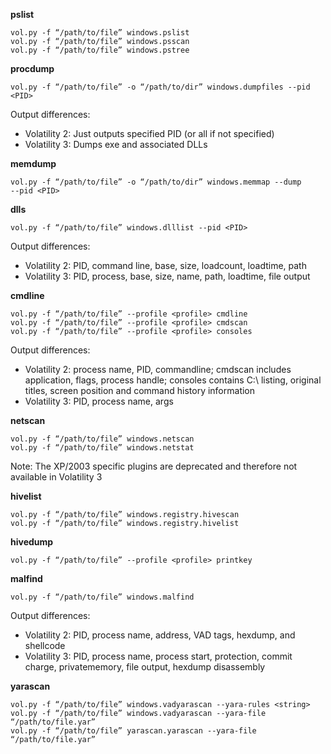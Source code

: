 


 **pslist**
```
vol.py -f “/path/to/file” windows.pslist
vol.py -f “/path/to/file” windows.psscan
vol.py -f “/path/to/file” windows.pstree
```

**procdump**
```
vol.py -f “/path/to/file” -o “/path/to/dir” windows.dumpfiles ‑‑pid <PID>
```

Output differences:
- Volatility 2: Just outputs specified PID (or all if not specified)
- Volatility 3: Dumps exe and associated DLLs


**memdump**
```
vol.py -f “/path/to/file” -o “/path/to/dir” windows.memmap ‑‑dump ‑‑pid <PID>
```



**dlls**
```
vol.py -f “/path/to/file” windows.dlllist ‑‑pid <PID>
```


Output differences:
- Volatility 2: PID, command line, base, size, loadcount, loadtime, path
- Volatility 3: PID, process, base, size, name, path, loadtime, file output


**cmdline**
```
vol.py -f “/path/to/file” ‑‑profile <profile> cmdline
vol.py -f “/path/to/file” ‑‑profile <profile> cmdscan
vol.py -f “/path/to/file” ‑‑profile <profile> consoles
```


Output differences:
- Volatility 2: process name, PID, commandline; cmdscan includes application, flags, process handle; consoles contains C:\ listing, original titles, screen position and command history information
- Volatility 3: PID, process name, args


**netscan**
```
vol.py -f “/path/to/file” windows.netscan
vol.py -f “/path/to/file” windows.netstat
```


Note: The XP/2003 specific plugins are deprecated and therefore not available in Volatility 3



**hivelist**
```
vol.py -f “/path/to/file” windows.registry.hivescan
vol.py -f “/path/to/file” windows.registry.hivelist
```


**hivedump**
```
vol.py -f “/path/to/file” ‑‑profile <profile> printkey
```



**malfind**

```
vol.py -f “/path/to/file” windows.malfind
```


Output differences:
- Volatility 2: PID, process name, address, VAD tags, hexdump, and shellcode
- Volatility 3: PID, process name, process start, protection, commit charge, privatememory, file output, hexdump disassembly



**yarascan**
```
vol.py -f “/path/to/file” windows.vadyarascan ‑‑yara-rules <string>
vol.py -f “/path/to/file” windows.vadyarascan ‑‑yara-file “/path/to/file.yar”
vol.py -f “/path/to/file” yarascan.yarascan ‑‑yara-file “/path/to/file.yar”
```




